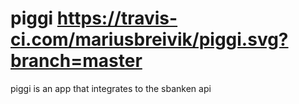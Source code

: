 # piggi https://travis-ci.com/mariusbreivik/piggi.svg?branch=master
piggi is an app that integrates to the sbanken api
